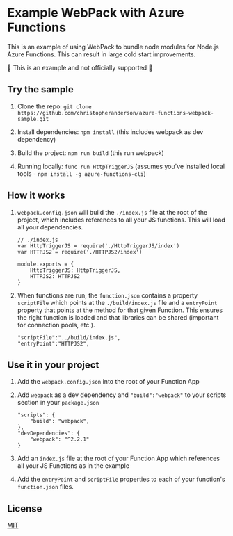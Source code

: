 # Example WebPack with Azure Functions

This is an example of using WebPack to bundle node modules for Node.js Azure Functions. This can result in large cold start improvements.

:construction: This is an example and not officially supported :construction:

## Try the sample

1. Clone the repo: `git clone https://github.com/christopheranderson/azure-functions-webpack-sample.git`

2. Install dependencies: `npm install` (this includes webpack as dev dependency)

3. Build the project: `npm run build` (this run webpack)

4. Running locally: `func run HttpTriggerJS` (assumes you've installed local tools - `npm install -g azure-functions-cli`)

## How it works

1. `webpack.config.json` will build the `./index.js` file at the root of the project, which includes references to all your JS functions. This will load all your dependencies.

    ```
    // ./index.js
    var HttpTriggerJS = require('./HttpTriggerJS/index')
    var HTTPJS2 = require('./HTTPJS2/index')

    module.exports = {
        HttpTriggerJS: HttpTriggerJS,
        HTTPJS2: HTTPJS2
    }
    ```

2. When functions are run, the `function.json` contains a property `scriptFile` which points at the `./build/index.js` file and a `entryPoint` property that points at the method for that given Function. This ensures the right function is loaded and that libraries can be shared (important for connection pools, etc.).

    ```
    "scriptFile":"../build/index.js",
    "entryPoint":"HTTPJS2",
    ```

## Use it in your project

1. Add the `webpack.config.json` into the root of your Function App

2. Add `webpack` as a dev dependency and `"build":"webpack"` to your scripts section in your `package.json`

    ```
    "scripts": {
        "build": "webpack",
    },
    "devDependencies": {
        "webpack": "^2.2.1"
    }
    ```

3. Add an `index.js` file at the root of your Function App which references all your JS Functions as in the example

4. Add the `entryPoint` and `scriptFile` properties to each of your function's `function.json` files.


## License

[MIT](LICENSE)



